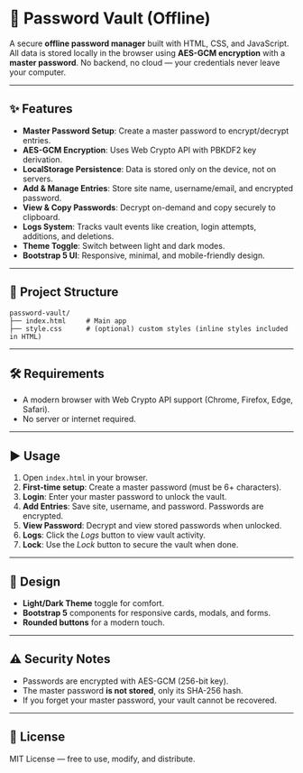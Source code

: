 # 🔐 Password Vault (Offline)

A secure **offline password manager** built with HTML, CSS, and JavaScript.
All data is stored locally in the browser using **AES-GCM encryption** with a **master password**.
No backend, no cloud — your credentials never leave your computer.

---

## ✨ Features

* **Master Password Setup**: Create a master password to encrypt/decrypt entries.
* **AES-GCM Encryption**: Uses Web Crypto API with PBKDF2 key derivation.
* **LocalStorage Persistence**: Data is stored only on the device, not on servers.
* **Add & Manage Entries**: Store site name, username/email, and encrypted password.
* **View & Copy Passwords**: Decrypt on-demand and copy securely to clipboard.
* **Logs System**: Tracks vault events like creation, login attempts, additions, and deletions.
* **Theme Toggle**: Switch between light and dark modes.
* **Bootstrap 5 UI**: Responsive, minimal, and mobile-friendly design.

---

## 📂 Project Structure

```
password-vault/
├── index.html     # Main app
├── style.css      # (optional) custom styles (inline styles included in HTML)
```

---

## 🛠 Requirements

* A modern browser with Web Crypto API support (Chrome, Firefox, Edge, Safari).
* No server or internet required.

---

## ▶️ Usage

1. Open `index.html` in your browser.
2. **First-time setup**: Create a master password (must be 6+ characters).
3. **Login**: Enter your master password to unlock the vault.
4. **Add Entries**: Save site, username, and password. Passwords are encrypted.
5. **View Password**: Decrypt and view stored passwords when unlocked.
6. **Logs**: Click the *Logs* button to view vault activity.
7. **Lock**: Use the *Lock* button to secure the vault when done.

---

## 🎨 Design

* **Light/Dark Theme** toggle for comfort.
* **Bootstrap 5** components for responsive cards, modals, and forms.
* **Rounded buttons** for a modern touch.

---

## ⚠️ Security Notes

* Passwords are encrypted with AES-GCM (256-bit key).
* The master password **is not stored**, only its SHA-256 hash.
* If you forget your master password, your vault cannot be recovered.

---

## 📜 License

MIT License — free to use, modify, and distribute.
